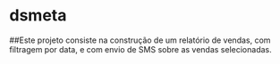 # dsmeta

##Este projeto consiste na construção de um relatório de vendas, com filtragem por data, e com envio de SMS sobre as vendas selecionadas.
